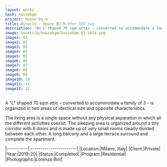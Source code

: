 ```yaml
---
layout: works
hash: housebgm
project: house bg m
title: Binocle - House BG M #for SEO tag
description: "An L shaped 70 sqm attic - converted to accommodate a family of 3 - is organized in two areas of identical size and opposite characteristics."
image: assets/p/housebgm/housebgm-01-1024.jpg
image1: 01
image2: 02
image3: 03
image4: 04
image5: 05
image6: 06
image7: 07
image8: 08
image9: 09
image10: 10
image11: 11
image12: 12
---
```

A "L" shaped 70 sqm attic - converted to accommodate a family of 3 - is organized in two areas of identical size and opposite characteristics.

The living area is a single space without any physical separation in which all the different activities coexist. The sleeping area is organized around a tiny corridor with 6 doors and is made up of very small rooms clearly divided between each other. A long balcony and a large terrace surround and complete the apartment.

|:----------|:-----------------------|
|Location:|Milano, Italy|
|Client:|Private|
|Year:|2019-20|
|Status:|Completed|
|Program:|Residential|
|Photographs:|Lorenzo Bini|
